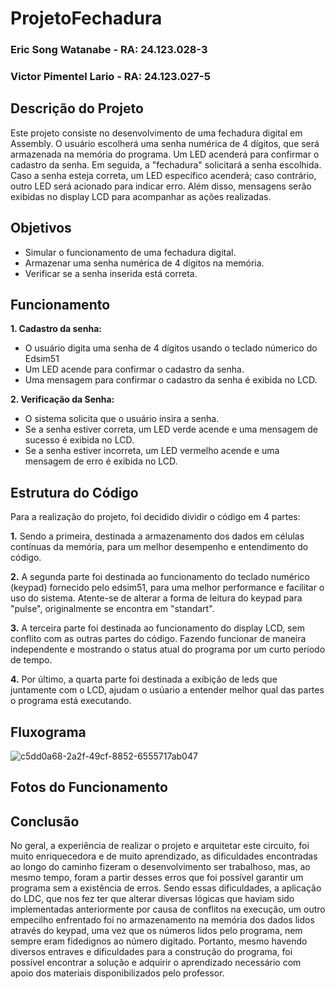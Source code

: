 # ProjetoFechadura
### Eric Song Watanabe - RA: 24.123.028-3
### Victor Pimentel Lario - RA: 24.123.027-5

## Descrição do Projeto
  Este projeto consiste no desenvolvimento de uma fechadura digital em Assembly. O usuário escolherá uma senha numérica de 4 dígitos, que será armazenada na memória do programa.
Um LED acenderá para confirmar o cadastro da senha. Em seguida, a "fechadura" solicitará a senha escolhida. Caso a senha esteja correta, um LED específico acenderá; caso
contrário, outro LED será acionado para indicar erro. Além disso, mensagens serão exibidas no display LCD para acompanhar as ações realizadas.


## Objetivos
- Simular o funcionamento de uma fechadura digital.
- Armazenar uma senha numérica de 4 dígitos na memória.
- Verificar se a senha inserida está correta.

## Funcionamento
**1. Cadastro da senha:**
  - O usuário digita uma senha de 4 dígitos usando o teclado númerico do Edsim51
  - Um LED acende para confirmar o cadastro da senha.
  - Uma mensagem para confirmar o cadastro da senha é exibida no LCD.

**2. Verificação da Senha:**
  - O sistema solicita que o usuário insira a senha.
  - Se a senha estiver correta, um LED verde acende e uma mensagem de sucesso é exibida no LCD.
  - Se a senha estiver incorreta, um LED vermelho acende e uma mensagem de erro é exibida no LCD.

## Estrutura do Código
Para a realização do projeto, foi decidido dividir o código em 4 partes: 

**1.** Sendo a primeira, destinada a armazenamento dos dados em células contínuas da memória, para um melhor desempenho e entendimento do código.

**2.** A segunda parte foi destinada ao funcionamento do teclado numérico (keypad) fornecido pelo edsim51, para uma melhor performance e facilitar o uso do sistema. Atente-se de alterar a forma de leitura do keypad para "pulse", originalmente se encontra em "standart".

**3.** A terceira parte foi destinada ao funcionamento do display LCD, sem conflito com as outras partes do código. Fazendo funcionar de maneira independente e mostrando o status atual do programa por um curto período de tempo.

**4.** Por último, a quarta parte foi destinada a exibição de leds que juntamente com o LCD, ajudam o usúario a entender melhor qual das partes o programa está executando.

## Fluxograma

![c5dd0a68-2a2f-49cf-8852-6555717ab047](https://github.com/user-attachments/assets/ca58e863-620a-481f-a85f-b502567c7f4a)


## Fotos do Funcionamento



## Conclusão
  No geral, a experiência de realizar o projeto e arquitetar este circuito, foi muito enriquecedora e de muito aprendizado, as dificuldades encontradas ao longo do caminho fizeram o desenvolvimento ser trabalhoso, mas, ao mesmo tempo, foram a partir desses erros que foi possível garantir um programa sem a existência de erros. Sendo essas dificuldades, a aplicação do LDC, que nos fez ter que alterar diversas lógicas que haviam sido implementadas anteriormente por causa de conflitos na execução, um outro empecilho enfrentado foi no armazenamento na memória dos dados lidos através do keypad, uma vez que os números lidos pelo programa, nem sempre eram fidedignos ao número digitado. Portanto, mesmo havendo diversos entraves e dificuldades para a construção do programa, foi possível encontrar a solução e adquirir o aprendizado necessário com apoio dos materiais disponibilizados pelo professor.
